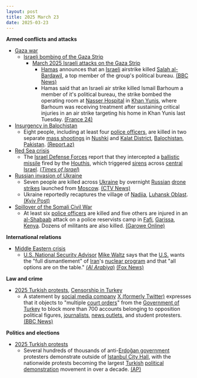 ```yaml
---
layout: post
title: 2025 March 23
date: 2025-03-23
---
```



**Armed conflicts and attacks**

* [Gaza war](https://en.wikipedia.org/wiki/Gaza_war "Gaza war")
  + [Israeli bombing of the Gaza Strip](https://en.wikipedia.org/wiki/Israeli_bombing_of_the_Gaza_Strip "Israeli bombing of the Gaza Strip")
    - [March 2025 Israeli attacks on the Gaza Strip](https://en.wikipedia.org/wiki/March_2025_Israeli_attacks_on_the_Gaza_Strip "March 2025 Israeli attacks on the Gaza Strip")
      * [Hamas](https://en.wikipedia.org/wiki/Hamas "Hamas") announces that an [Israeli](https://en.wikipedia.org/wiki/Israeli_Air_Force "Israeli Air Force") airstrike killed [Salah al-Bardawil](https://en.wikipedia.org/wiki/Salah_al-Bardawil "Salah al-Bardawil"), a top member of the group's political bureau. [(BBC News)](https://www.bbc.com/news/articles/cq5zxe5l58go)
      * Hamas said that an Israeli air strike killed Ismail Barhoum a member of it's political bureau, the strike bombed the operating room at [Nasser Hospital](https://en.wikipedia.org/wiki/Nasser_Hospital "Nasser Hospital") in [Khan Yunis](https://en.wikipedia.org/wiki/Khan_Yunis "Khan Yunis"), where Barhoum was receiving treatment after sustaining critical injuries in an air strike targeting his home in Khan Yunis last Tuesday. [(France 24)](https://www.france24.com/en/live-news/20250323-hamas-source-says-israeli-strike-kills-hamas-official-in-gaza-hospital)
* [Insurgency in Balochistan](https://en.wikipedia.org/wiki/Insurgency_in_Balochistan "Insurgency in Balochistan")
  + Eight people, including at least four [police officers](https://en.wikipedia.org/wiki/Balochistan_Police "Balochistan Police"), are killed in two separate [mass shootings](https://en.wikipedia.org/wiki/Mass_shooting "Mass shooting") in [Nushki](https://en.wikipedia.org/wiki/Nushki "Nushki") and [Kalat District](https://en.wikipedia.org/wiki/Kalat_District "Kalat District"), [Balochistan](https://en.wikipedia.org/wiki/Balochistan "Balochistan"), [Pakistan](https://en.wikipedia.org/wiki/Pakistan "Pakistan"). [(Report.az)](https://report.az/diger-olkeler/pakistanin-iki-hucum-zamani-8-nefer-oldurulub/)
* [Red Sea crisis](https://en.wikipedia.org/wiki/Red_Sea_crisis "Red Sea crisis")
  + The [Israel Defense Forces](https://en.wikipedia.org/wiki/Israel_Defense_Forces "Israel Defense Forces") report that they intercepted a [ballistic missile](https://en.wikipedia.org/wiki/Ballistic_missile "Ballistic missile") fired by the [Houthis](https://en.wikipedia.org/wiki/Houthis "Houthis"), which triggered [sirens](https://en.wikipedia.org/wiki/Civil_defense_siren "Civil defense siren") across [central Israel](https://en.wikipedia.org/wiki/Central_District_%28Israel%29 "Central District (Israel)"). [(*Times of Israel*)](https://www.timesofisrael.com/houthis-fire-ballistic-missile-at-israel-triggering-sirens-across-center-of-country/)
* [Russian invasion of Ukraine](https://en.wikipedia.org/wiki/Russian_invasion_of_Ukraine "Russian invasion of Ukraine")
  + Seven people are killed across [Ukraine](https://en.wikipedia.org/wiki/Ukraine "Ukraine") by overnight [Russian](https://en.wikipedia.org/wiki/Russia "Russia") [drone strikes](https://en.wikipedia.org/wiki/Drone_warfare "Drone warfare") launched from [Moscow](https://en.wikipedia.org/wiki/Moscow "Moscow"). [(CTV News)](https://www.ctvnews.ca/world/russia-ukraine-war/article/7-killed-after-moscow-targets-ukraine-with-a-mass-drone-attack-ahead-of-ceasefire-talks/)
  + Ukraine reportedly recaptures the village of [Nadiia](https://en.wikipedia.org/wiki/Nadiia%2C_Luhansk_Oblast "Nadiia, Luhansk Oblast"), [Luhansk Oblast](https://en.wikipedia.org/wiki/Luhansk_Oblast "Luhansk Oblast"). [(Kyiv Post)](https://www.kyivpost.com/post/49428)
* [Spillover of the Somali Civil War](https://en.wikipedia.org/wiki/Somali_Civil_War_%282009%E2%80%93present%29 "Somali Civil War (2009–present)")
  + At least six [police officers](https://en.wikipedia.org/wiki/Kenya_Police "Kenya Police") are killed and five others are injured in an [al-Shabaab](https://en.wikipedia.org/wiki/Al-Shabaab_%28militant_group%29 "Al-Shabaab (militant group)") attack on a police reservists camp in [Fafi](https://en.wikipedia.org/wiki/Fafi_Constituency "Fafi Constituency"), [Garissa](https://en.wikipedia.org/wiki/Garissa "Garissa"), [Kenya](https://en.wikipedia.org/wiki/Kenya "Kenya"). Dozens of militants are also killed. [(Garowe Online)](https://www.garoweonline.com/en/world/africa/al-shabaab-fighters-storm-police-camp-in-kenya-kill-six)

**International relations**

* [Middle Eastern crisis](https://en.wikipedia.org/wiki/Middle_Eastern_crisis_%282023%E2%80%93present%29 "Middle Eastern crisis (2023–present)")
  + [U.S. National Security Advisor](https://en.wikipedia.org/wiki/U.S._National_Security_Advisor "U.S. National Security Advisor") [Mike Waltz](https://en.wikipedia.org/wiki/Mike_Waltz "Mike Waltz") says that the [U.S.](https://en.wikipedia.org/wiki/U.S. "U.S.") wants the "full dismantlement" of [Iran](https://en.wikipedia.org/wiki/Iran "Iran")'s [nuclear program](https://en.wikipedia.org/wiki/Nuclear_program_of_Iran "Nuclear program of Iran") and that "all options are on the table." [(*Al Arabiya*)](https://english.alarabiya.net/News/middle-east/2025/03/23/trump-advisor-says-us-seeking-full-dismantlement-of-iran-s-nuclear-program) [(Fox News)](https://www.foxnews.com/politics/waltz-tells-iran-give-up-nuclear-program-there-consequences)

**Law and crime**

* [2025 Turkish protests](https://en.wikipedia.org/wiki/2025_Turkish_protests "2025 Turkish protests"), [Censorship in Turkey](https://en.wikipedia.org/wiki/Censorship_in_Turkey "Censorship in Turkey")
  + A statement by [social media company](https://en.wikipedia.org/wiki/Social_media "Social media") [X (formerly Twitter)](https://en.wikipedia.org/wiki/Twitter "Twitter") expresses that it objects to "multiple [court orders](https://en.wikipedia.org/wiki/Court_order "Court order")" from the [Government of Turkey](https://en.wikipedia.org/wiki/Government_of_Turkey "Government of Turkey") to block more than 700 accounts belonging to opposition political figures, [journalists](https://en.wikipedia.org/wiki/Mass_media_in_Turkey "Mass media in Turkey"), [news outlets](https://en.wikipedia.org/wiki/List_of_newspapers_in_Turkey "List of newspapers in Turkey"), and student protesters. [(BBC News)](https://www.bbc.com/news/live/cq6yde479gdt)

**Politics and elections**

* [2025 Turkish protests](https://en.wikipedia.org/wiki/2025_Turkish_protests "2025 Turkish protests")
  + Several hundreds of thousands of anti-[Erdoğan government](https://en.wikipedia.org/wiki/Recep_Tayyip_Erdo%C4%9Fan "Recep Tayyip Erdoğan") protesters demonstrate outside of [Istanbul City Hall](https://en.wikipedia.org/wiki/Municipal_Council_of_Istanbul "Municipal Council of Istanbul"), with the nationwide protests becoming the largest [Turkish](https://en.wikipedia.org/wiki/Turkey "Turkey") [political demonstration](https://en.wikipedia.org/wiki/Political_demonstration "Political demonstration") movement in over a decade. [(AP)](https://apnews.com/article/turkey-mayor-jailed-istanbul-f962743f724f00a318f84ffaed7f58de)
